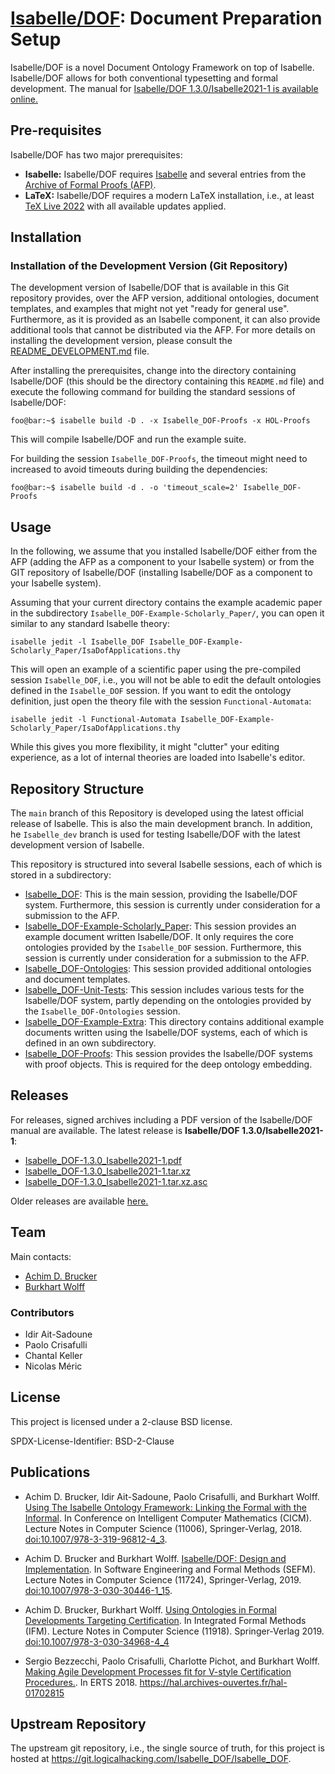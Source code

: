 # [Isabelle/DOF](https://git.logicalhacking.com/Isabelle_DOF/Isabelle_DOF): Document Preparation Setup

Isabelle/DOF is a novel Document Ontology Framework on top of Isabelle.
Isabelle/DOF allows for both conventional typesetting and formal development.
The manual for [Isabelle/DOF 1.3.0/Isabelle2021-1 is available
online.](https://artifacts.logicalhacking.com/releases/Isabelle_DOF/Isabelle_DOF/Isabelle_DOF-1.3.0_Isabelle2021-1.pdf)

## Pre-requisites

Isabelle/DOF has two major prerequisites:

* **Isabelle:** Isabelle/DOF requires [Isabelle](https://isabelle.in.tum.de/)
  and several entries from the [Archive of Formal Proofs
  (AFP)](https://www.isa-afp.org/).
* **LaTeX:** Isabelle/DOF requires a modern LaTeX installation, i.e., at least
  [TeX Live 2022](https://www.tug.org/texlive/) with all available updates
  applied.
  
## Installation

<!--
Isabelle/DOF is available as part of the [Archive of Formal Proofs
(AFP)](https://www.isa-afp.org/). This is the most convenient way to install
Isabelle/DOF for the latest official release of Isabelle.

### Installation from the Archive of Formal Proofs (AFP)

Isabelle/DOF is available in the AFP. Hence, for using Isabelle/DOF with the
latest official released version of Isabelle, please download the Isabelle
distribution for your operating system from the [Isabelle
website](https://isabelle.in.tum.de/). Furthermore, please install the AFP
following the instructions given at <https://www.isa-afp.org/help.html>.

Isabelle/DOF is currently consisting out of two AFP entries:

* [Isabelle_DOF:](https://www.isa-afp.org/entries/Isabelle_DOF.html) This entry
  contains the Isabelle/DOF system itself, including the Isabelle/DOF manual.
* [Isabelle_DOF-Example-Scholarly_Paper:](https://www.isa-afp.org/entries/Isabelle_DOF-Example-Scholarly_Paper.html)
  This entry contains an example of an academic paper written using the
  Isabelle/DOF system.

-->

### Installation of the Development Version (Git Repository)

The development version of Isabelle/DOF that is available in this Git repository
provides, over the AFP version, additional ontologies, document templates, and
examples that might not yet "ready for general use". Furthermore, as it is
provided as an Isabelle component, it can also provide additional tools that
cannot be distributed via the AFP. For more details on installing the
development version, please consult the
[README_DEVELOPMENT.md](./README_DEVELOPMENT.md) file.

After installing the prerequisites, change into the directory containing
Isabelle/DOF (this should be the directory containing this ``README.md`` file)
and execute the following command for building the standard sessions of
Isabelle/DOF:

```console
foo@bar:~$ isabelle build -D . -x Isabelle_DOF-Proofs -x HOL-Proofs
```

This will compile Isabelle/DOF and run the example suite.

For building the session ``Isabelle_DOF-Proofs``, the timeout might need to 
increased to avoid timeouts during building the dependencies:

```console
foo@bar:~$ isabelle build -d . -o 'timeout_scale=2' Isabelle_DOF-Proofs
```

## Usage

In the following, we assume that you installed Isabelle/DOF either from the AFP
(adding the AFP as a component to your Isabelle system) or from the GIT
repository of Isabelle/DOF (installing Isabelle/DOF as a component to your
Isabelle system).

Assuming that your current directory contains the example academic paper in the
subdirectory ``Isabelle_DOF-Example-Scholarly_Paper/``, you can open it similar
to any standard Isabelle theory:

```console
isabelle jedit -l Isabelle_DOF Isabelle_DOF-Example-Scholarly_Paper/IsaDofApplications.thy
```

This will open an example of a scientific paper using the pre-compiled session
``Isabelle_DOF``, i.e., you will not be able to edit the default ontologies
defined in the ``Isabelle_DOF`` session.  If you want to edit the ontology definition, 
just open the theory file with the session ``Functional-Automata``:

```console
isabelle jedit -l Functional-Automata Isabelle_DOF-Example-Scholarly_Paper/IsaDofApplications.thy
```

While this gives you more flexibility, it might "clutter" your editing
experience, as a lot of internal theories are loaded into Isabelle's editor.

## Repository Structure

The ``main`` branch of this Repository is developed using the latest official
release of Isabelle. This is also the main development branch. In addition, he
``Isabelle_dev`` branch is used for testing Isabelle/DOF with the latest
development version of Isabelle.

This repository is structured into several Isabelle sessions, each of which is stored
in a subdirectory:

* [Isabelle_DOF](./Isabelle_DOF/): This is the main session, providing the
  Isabelle/DOF system. Furthermore, this session is currently under
  consideration for a submission to the AFP.
* [Isabelle_DOF-Example-Scholarly_Paper](./Isabelle_DOF-Example-Scholarly_Paper/):
  This session provides an example document written Isabelle/DOF. It only
  requires the core ontologies provided by the ``Isabelle_DOF`` session.
  Furthermore, this session is currently under consideration for a submission to
  the AFP.
* [Isabelle_DOF-Ontologies](./Isabelle_DOF-Ontologies/): This session provided
  additional ontologies and document templates.
* [Isabelle_DOF-Unit-Tests](./Isabelle_DOF-Unit-Tests/): This session includes
  various tests for the Isabelle/DOF system, partly depending on the ontologies
  provided by the ``Isabelle_DOF-Ontologies`` session.
* [Isabelle_DOF-Example-Extra](./Isabelle_DOF-Examples-Extra/): This directory
  contains additional example documents written using the Isabelle/DOF systems,
  each of which is defined in an own subdirectory.
* [Isabelle_DOF-Proofs](./Isabelle_DOF-Proofs/): This session provides the
  Isabelle/DOF systems with proof objects. This is required for the deep
  ontology embedding.

## Releases

For releases, signed archives including a PDF version of the Isabelle/DOF manual
are available. The latest release is **Isabelle/DOF 1.3.0/Isabelle2021-1**:

* [Isabelle_DOF-1.3.0_Isabelle2021-1.pdf](https://artifacts.logicalhacking.com/releases/Isabelle_DOF/Isabelle_DOF/Isabelle_DOF-1.3.0_Isabelle2021-1.pdf)
* [Isabelle_DOF-1.3.0_Isabelle2021-1.tar.xz](https://artifacts.logicalhacking.com/releases/Isabelle_DOF/Isabelle_DOF/Isabelle_DOF-1.3.0_Isabelle2021-1.tar.xz)
* [Isabelle_DOF-1.3.0_Isabelle2021-1.tar.xz.asc](https://artifacts.logicalhacking.com/releases/Isabelle_DOF/Isabelle_DOF/Isabelle_DOF-1.3.0_Isabelle2021-1.tar.xz.asc)

Older releases are available [here.](https://artifacts.logicalhacking.com/releases/Isabelle_DOF/Isabelle_DOF/)

## Team

Main contacts:

* [Achim D. Brucker](http://www.brucker.ch/)
* [Burkhart Wolff](https://www.lri.fr/~wolff/)

### Contributors

* Idir Ait-Sadoune
* Paolo Crisafulli
* Chantal Keller
* Nicolas Méric

## License

This project is licensed under a 2-clause BSD license.

SPDX-License-Identifier: BSD-2-Clause

## Publications

* Achim D. Brucker, Idir Ait-Sadoune, Paolo Crisafulli, and Burkhart Wolff.
  [Using The Isabelle Ontology Framework: Linking the Formal with the
  Informal](https://www.brucker.ch/bibliography/download/2018/brucker.ea-isabelle-ontologies-2018.pdf).
  In Conference on Intelligent Computer Mathematics (CICM). Lecture Notes in
  Computer Science (11006), Springer-Verlag, 2018.
  [doi:10.1007/978-3-319-96812-4_3](https://doi.org/10.1007/978-3-319-96812-4_3).

* Achim D. Brucker and Burkhart Wolff. [Isabelle/DOF: Design and
  Implementation](https://www.brucker.ch/bibliography/download/2019/brucker.ea-isabelledof-2019.pdf).
  In Software Engineering and Formal Methods (SEFM). Lecture Notes in Computer
  Science (11724), Springer-Verlag, 2019.
  [doi:10.1007/978-3-030-30446-1_15](https://doi.org/10.1007/978-3-030-30446-1_15).

* Achim D. Brucker, Burkhart Wolff. [Using Ontologies in Formal Developments
  Targeting
  Certification](https://www.brucker.ch/bibliography/download/2019/brucker.ea-ontologies-certification-2019.pdf).
  In Integrated Formal Methods (IFM). Lecture Notes in Computer Science (11918).
  Springer-Verlag 2019.
  [doi:10.1007/978-3-030-34968-4_4](http://dx.doi.org/10.1007/978-3-030-34968-4_4)  

* Sergio Bezzecchi, Paolo Crisafulli, Charlotte Pichot, and Burkhart Wolff.
  [Making Agile Development Processes fit for V-style Certification
   Procedures.](https://hal.archives-ouvertes.fr/hal-01702815/document). In ERTS
   2018. <https://hal.archives-ouvertes.fr/hal-01702815>

## Upstream Repository

The upstream git repository, i.e., the single source of truth, for this project
is hosted at <https://git.logicalhacking.com/Isabelle_DOF/Isabelle_DOF>.
